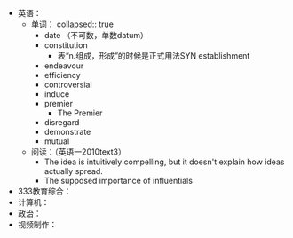 - 英语：
	- 单词：
	  collapsed:: true
		- date （不可数，单数datum）
		- constitution
			- 表“n.组成，形成”的时候是正式用法SYN establishment
		- endeavour
		- efficiency
		- controversial
		- induce
		- premier
			- The Premier
		- disregard
		- demonstrate
		- mutual
	- 阅读：（英语一2010text3）
		- The idea is intuitively compelling, but it doesn't explain how ideas actually spread.
		- The supposed importance of influentials
- 333教育综合：
- 计算机：
- 政治：
- 视频制作：